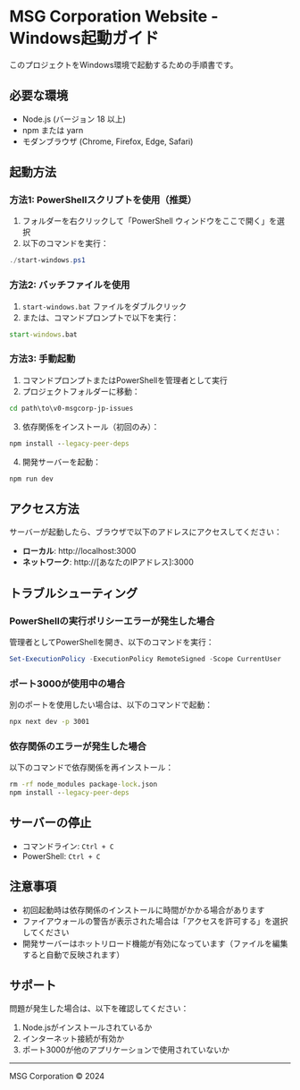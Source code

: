 # MSG Corporation Website - Windows起動ガイド

このプロジェクトをWindows環境で起動するための手順書です。

## 必要な環境

- Node.js (バージョン 18 以上)
- npm または yarn
- モダンブラウザ (Chrome, Firefox, Edge, Safari)

## 起動方法

### 方法1: PowerShellスクリプトを使用（推奨）

1. フォルダーを右クリックして「PowerShell ウィンドウをここで開く」を選択
2. 以下のコマンドを実行：
```powershell
./start-windows.ps1
```

### 方法2: バッチファイルを使用

1. `start-windows.bat` ファイルをダブルクリック
2. または、コマンドプロンプトで以下を実行：
```cmd
start-windows.bat
```

### 方法3: 手動起動

1. コマンドプロンプトまたはPowerShellを管理者として実行
2. プロジェクトフォルダーに移動：
```cmd
cd path\to\v0-msgcorp-jp-issues
```
3. 依存関係をインストール（初回のみ）：
```cmd
npm install --legacy-peer-deps
```
4. 開発サーバーを起動：
```cmd
npm run dev
```

## アクセス方法

サーバーが起動したら、ブラウザで以下のアドレスにアクセスしてください：

- **ローカル**: http://localhost:3000
- **ネットワーク**: http://[あなたのIPアドレス]:3000

## トラブルシューティング

### PowerShellの実行ポリシーエラーが発生した場合

管理者としてPowerShellを開き、以下のコマンドを実行：
```powershell
Set-ExecutionPolicy -ExecutionPolicy RemoteSigned -Scope CurrentUser
```

### ポート3000が使用中の場合

別のポートを使用したい場合は、以下のコマンドで起動：
```cmd
npx next dev -p 3001
```

### 依存関係のエラーが発生した場合

以下のコマンドで依存関係を再インストール：
```cmd
rm -rf node_modules package-lock.json
npm install --legacy-peer-deps
```

## サーバーの停止

- コマンドライン: `Ctrl + C`
- PowerShell: `Ctrl + C`

## 注意事項

- 初回起動時は依存関係のインストールに時間がかかる場合があります
- ファイアウォールの警告が表示された場合は「アクセスを許可する」を選択してください
- 開発サーバーはホットリロード機能が有効になっています（ファイルを編集すると自動で反映されます）

## サポート

問題が発生した場合は、以下を確認してください：
1. Node.jsがインストールされているか
2. インターネット接続が有効か
3. ポート3000が他のアプリケーションで使用されていないか

---
MSG Corporation © 2024
